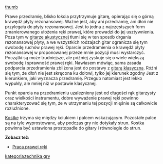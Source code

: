 [thumb](Grafika:UlozeniePrawejReki.jpg "wikilink")

Prawe przedramię, blisko łokcia przytrzymuje gitarę, opierając się o
górną krawędź płyty rezonansowej. Ważne jest, aby ani przedramię, ani
dłoń nie przylegała do płyty rezonansowej. Jest to jedna z
najczęstszych form zmanierowanego ułożenia ręki prawej, które prowadzi
do jej usztywnienia. Poza tym w [gitarze
akustycznej](gitara_akustyczna "wikilink") tłumi się w ten sposób
drgania rezonansowej płyty, a we wszystkich rodzajach gitar ogranicza
się tym swobodę ruchów prawej ręki. Oparcie przedramienia o krawędź
płyty rezonansowej w proponowanej przeze mnie pozycji musi wystarczyć.
Początki są może trudniejsze, ale później zyskuje się o wiele większą
swobodę i sprawność prawej ręki. Nawiasem mówiąc, sama zasada podparcia
przedramienia zbliżona jest do postawy z [gitarą
klasyczną](gitara_klasyczna "wikilink"). Różni się tym, że dłoń nie
jest skręcona ku dołowi, tylko jej kierunek zgodny Jest z kierunkiem,
jaki wyznacza przedramię. Przegub natomiast jest lekko wypukły, ale
mniej niż w postawie klasycznej.

Punkt oparcia na przedramieniu uzależniony jest od długości rąk
gitarzysty oraz wielkości instrumentu, dobre wyważenie prawej ręki
powinno charakteryzować się tym, że w utrzymaniu tej pozycji mięśnie są
całkowicie rozluźnione.

[Kostkę](kostka "wikilink") trzyma się między kciukiem i palcem
wskazującym. Pozostałe palce są na tyle wyprostowane, aby podczas gry
nie dotykały strun. Kostka powinna być ustawiona prostopadle do gitary i
równolegle do strun.

**Zobacz też:**

  - [Praca prawej ręki](Praca_prawej_ręki "wikilink")

[kategoria:technika gry](kategoria:technika_gry "wikilink")